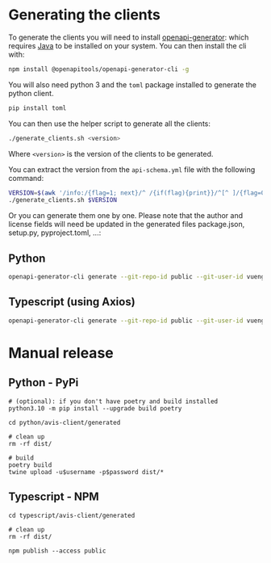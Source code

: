 # Generating the clients

To generate the clients you will need to
install [openapi-generator](https://github.com/OpenAPITools/openapi-generator):
which requires [Java](https://www.java.com/en/download/) to be installed on your system. You can then install the cli
with:

```bash
npm install @openapitools/openapi-generator-cli -g
```

You will also need python 3 and the `toml` package installed to generate the python client.

```bash
pip install toml
```

You can then use the helper script to generate all the clients:

```bash
./generate_clients.sh <version>
```

Where `<version>` is the version of the clients to be generated.

You can extract the version from the `api-schema.yml` file with the following command:

```bash
VERSION=$(awk '/info:/{flag=1; next}/^ /{if(flag){print}}/^[^ ]/{flag=0}' ../api-schema.yml | grep 'version:' | awk '{print $2}')
./generate_clients.sh $VERSION
```

Or you can generate them one by one. Please note that the author and license fields will need be updated in the generated
files package.json, setup.py, pyproject.toml, ...:

## Python

```bash
openapi-generator-cli generate --git-repo-id public --git-user-id vuengineering -i ../api-schema.yml -g python -o python/avis-client/generated --additional-properties=packageName=avis_client,packageVersion=0.1.0
```

## Typescript (using Axios)

```bash
openapi-generator-cli generate --git-repo-id public --git-user-id vuengineering -i ../api-schema.yml -g typescript-axios -o typescript/avis-client/generated --additional-properties=withInterfaces=true,npmName=@viun/avis-client
```

# Manual release

## Python - PyPi

```
# (optional): if you don't have poetry and build installed
python3.10 -m pip install --upgrade build poetry

cd python/avis-client/generated

# clean up
rm -rf dist/

# build
poetry build
twine upload -u$username -p$password dist/*
```

## Typescript - NPM

```
cd typescript/avis-client/generated

# clean up
rm -rf dist/

npm publish --access public
```
